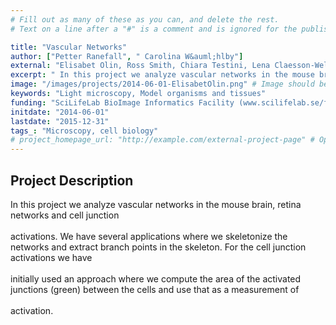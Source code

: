 ```yaml
---
# Fill out as many of these as you can, and delete the rest.
# Text on a line after a "#" is a comment and is ignored for the published page.

title: "Vascular Networks"
author: ["Petter Ranefall", " Carolina W&auml;hlby"]
external: "Elisabet Olin, Ross Smith, Chiara Testini, Lena Claesson-Welsh, Dept of Immunology, Genetics and Pathology, UU"
excerpt: " In this project we analyze vascular networks in the mouse brain, retina networks and cell junction  activations. We have several applications where we skeletonize the networks and extract branch poin..."
image: "/images/projects/2014-06-01-ElisabetOlin.png" # Image should be pushed to /images/projects/YYYY-MM-DD-projectid/ before
keywords: "Light microscopy, Model organisms and tissues"
funding: "SciLifeLab BioImage Informatics Facility (www.scilifelab.se/facilities/bioimage-informatics)"
initdate: "2014-06-01"
lastdate: "2015-12-31"
tags_: "Microscopy, cell biology"
# project_homepage_url: "http://example.com/external-project-page" # Optional external homepage for this project
---
```


## Project Description
 In this project we analyze vascular networks in the mouse brain, retina networks and cell junction <br/><br/>activations. We have several applications where we skeletonize the networks and extract branch points in the skeleton. For the cell junction activations we have <br/><br/>initially used an approach where we compute the area of the activated junctions (green) between the cells and use that as a measurement of <br/><br/>activation. 
